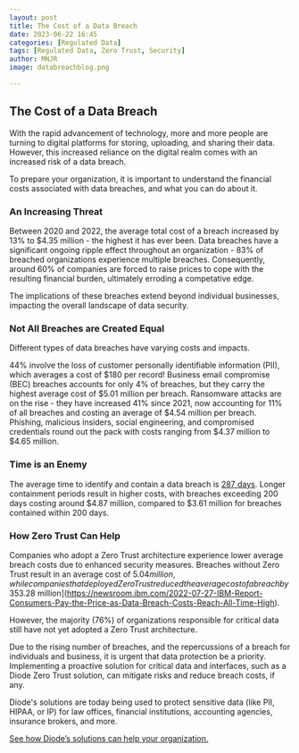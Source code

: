 ```yaml
---
layout: post
title: The Cost of a Data Breach 
date: 2023-06-22 16:45
categories: [Regulated Data]
tags: [Regulated Data, Zero Trust, Security]
author: MNJR
image: databreachblog.png

---
```

## The Cost of a Data Breach

With the rapid advancement of technology, more and more people are turning to digital platforms for storing, uploading, and sharing their data. However, this increased reliance on the digital realm comes with an increased risk of a data breach.

To prepare your organization, it is important to understand the financial costs associated with data breaches, and what you can do about it.

### An Increasing Threat

Between 2020 and 2022, the average total cost of a breach increased by 13% to $4.35 million - the highest it has ever been. Data breaches have a significant ongoing ripple effect throughout an organization - 83% of breached organizations experience multiple breaches. Consequently, around 60% of companies are forced to raise prices to cope with the resulting financial burden, ultimately erroding a competative edge. 

The implications of these breaches extend beyond individual businesses, impacting the overall landscape of data security.

### Not All Breaches are Created Equal

Different types of data breaches have varying costs and impacts. 

44% involve the loss of customer personally identifiable information (PII), which averages a cost of $180 per record! Business email compromise (BEC) breaches accounts for only 4% of breaches, but they carry the highest average cost of $5.01 million per breach. Ransomware attacks are on the rise - they have increased 41% since 2021, now accounting for 11% of all breaches and costing an average of $4.54 million per breach. Phishing, malicious insiders, social engineering, and compromised credentials round out the pack with costs ranging from $4.37 million to $4.65 million. 

### Time is an Enemy

The average time to identify and contain a data breach is [287 days](https://www.ibm.com/downloads/cas/3R8N1DZJ). Longer containment periods result in higher costs, with breaches exceeding 200 days costing around $4.87 million, compared to $3.61 million for breaches contained within 200 days.

### How Zero Trust Can Help

Companies who adopt a Zero Trust architecture experience lower average breach costs due to enhanced security measures. Breaches without Zero Trust result in an average cost of $5.04 million, while companies that deployed Zero Trust reduced the average cost of a breach by 35% to [$3.28 million](https://newsroom.ibm.com/2022-07-27-IBM-Report-Consumers-Pay-the-Price-as-Data-Breach-Costs-Reach-All-Time-High).

However, the majority (76%) of organizations responsible for critical data still have not yet adopted a Zero Trust architecture. 

Due to the rising number of breaches, and the repercussions of a breach for individuals and business, it is urgent that data protection be a priority. Implementing a proactive solution for critical data and interfaces, such as a Diode Zero Trust solution, can mitigate risks and reduce breach costs, if any. 

Diode's solutions are today being used to protect sensitive data (like PII, HIPAA, or IP) for law offices, financial institutions, accounting agencies, insurance brokers, and more.

[See how Diode’s solutions can help your organization.](https://diode.io/teams)
